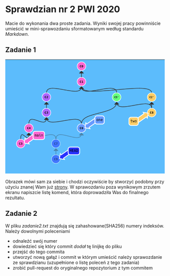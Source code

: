 Sprawdzian nr 2 PWI 2020
=======================
Macie do wykonania dwa proste zadania. Wyniki swojej pracy powinniście umieścić w mini-sprawozdaniu sformatowanym według standardu *Markdown*.

Zadanie 1
---------
![zadanie1](zadanie1.png)

Obrazek mówi sam za siebie i chodzi oczywiście by stworzyć podobny przy użyciu znanej Wam już [strony](https://learngitbranching.js.org/?NODEMO). 
W sprawozdaniu poza wynikowym zrzutem ekranu napiszcie listę komend, która doprowadziła Was do finalnego rezultatu.

Zadanie 2
---------
W pliku _zadanie2.txt_ znajdują się zahashowane(SHA256) numery indeksów. Należy dowolnymi poleceniami
+ odnaleźć swój numer 
+ dowiedzieć się który commit *dodał* tę linijkę do pliku
+ przejść do tego commita 
+ utworzyć nową gałąź i commit w którym umieścić należy sprawozdanie ze sprawdzianu (uzupełnione o listę poleceń z tego zadania)
+ zrobić pull-request do oryginalnego repozytorium z tym commitem
